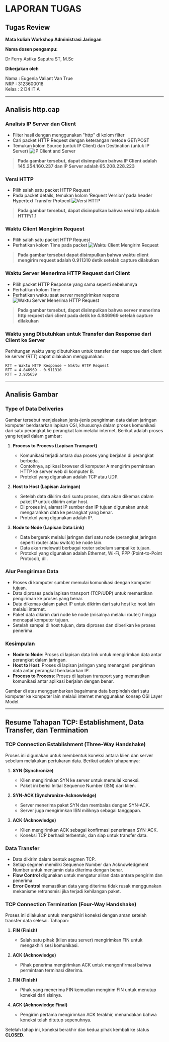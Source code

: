 # LAPORAN TUGAS

## Tugas Review

**Mata kuliah Workshop Administrasi Jaringan**

**Nama dosen pengampu:**

Dr Ferry Astika Saputra ST, M.Sc

**Dikerjakan oleh**

Nama	: Eugenia Valiant Van True  
NRP		: 3123600018  
Kelas	: 2 D4 IT A  

---

## Analisis http.cap

### Analisis IP Server dan Client

- Filter hasil dengan menggunakan "http" di kolom filter
- Cari packet HTTP Request dengan keterangan metode GET/POST
- Temukan kolom Source (untuk IP Client) dan Destination (untuk IP Server)
  ![IP Client and Server](img1.png)
> **Pada gambar tersebut, dapat disimpulkan bahwa IP Client adalah 145.254.160.237 dan IP Server adalah 65.208.228.223**

### Versi HTTP

- Pilih salah satu packet HTTP Request
- Pada packet details, temukan kolom ‘Request Version’ pada header Hypertext Transfer Protocol
  ![Versi HTTP](img2.png)
> **Pada gambar tersebut, dapat disimpulkan bahwa versi http adalah HTTP/1.1**

### Waktu Client Mengirim Request

- Pilih salah satu packet HTTP Request
- Perhatikan kolom Time pada packet
  ![Waktu Client Mengirim Request](img3.png)
> **Pada gambar tersebut dapat disimpulkan bahwa waktu client mengirim request adalah 0.911310 detik setelah capture dilakukan**

### Waktu Server Menerima HTTP Request dari Client

- Pilih packet HTTP Response yang sama seperti sebelumnya
- Perhatikan kolom Time
- Perhatikan waktu saat server mengirimkan respons
  ![Waktu Server Menerima HTTP Request](img4.png)
> **Pada gambar tersebut, dapat disimpulkan bahwa server menerima http request dari client pada detik ke 4.846969 setelah capture dilakukan**

### Waktu yang Dibutuhkan untuk Transfer dan Response dari Client ke Server

Perhitungan waktu yang dibutuhkan untuk transfer dan response dari client ke server (RTT) dapat dilakukan menggunakan:

```
RTT = Waktu HTTP Response – Waktu HTTP Request
RTT = 4.846969 - 0.911310
RTT = 3.935659
```

---

## Analisis Gambar

### Type of Data Deliveries

Gambar tersebut menjelaskan jenis-jenis pengiriman data dalam jaringan komputer berdasarkan lapisan OSI, khususnya dalam proses komunikasi dari satu perangkat ke perangkat lain melalui internet. Berikut adalah proses yang terjadi dalam gambar:

1. **Process to Process (Lapisan Transport)**
   - Komunikasi terjadi antara dua proses yang berjalan di perangkat berbeda.
   - Contohnya, aplikasi browser di komputer A mengirim permintaan HTTP ke server web di komputer B.
   - Protokol yang digunakan adalah TCP atau UDP.

2. **Host to Host (Lapisan Jaringan)**
   - Setelah data dikirim dari suatu proses, data akan dikemas dalam paket IP untuk dikirim antar host.
   - Di proses ini, alamat IP sumber dan IP tujuan digunakan untuk mengarahkan data ke perangkat yang benar.
   - Protokol yang digunakan adalah IP.

3. **Node to Node (Lapisan Data Link)**
   - Data bergerak melalui jaringan dari satu node (perangkat jaringan seperti router atau switch) ke node lain.
   - Data akan melewati berbagai router sebelum sampai ke tujuan.
   - Protokol yang digunakan adalah Ethernet, Wi-Fi, PPP (Point-to-Point Protocol), dll.

### Alur Pengiriman Data

- Proses di komputer sumber memulai komunikasi dengan komputer tujuan.
- Data diproses pada lapisan transport (TCP/UDP) untuk memastikan pengiriman ke proses yang benar.
- Data dikemas dalam paket IP untuk dikirim dari satu host ke host lain melalui internet.
- Paket data dikirim dari node ke node (misalnya melalui router) hingga mencapai komputer tujuan.
- Setelah sampai di host tujuan, data diproses dan diberikan ke proses penerima.

### Kesimpulan

- **Node to Node**: Proses di lapisan data link untuk mengirimkan data antar perangkat dalam jaringan.
- **Host to Host**: Proses di lapisan jaringan yang menangani pengiriman data antar perangkat berdasarkan IP.
- **Process to Process**: Proses di lapisan transport yang memastikan komunikasi antar aplikasi berjalan dengan benar.

Gambar di atas menggambarkan bagaimana data berpindah dari satu komputer ke komputer lain melalui internet menggunakan konsep OSI Layer Model.

---

## Resume Tahapan TCP: Establishment, Data Transfer, dan Termination

### TCP Connection Establishment (Three-Way Handshake)

Proses ini digunakan untuk membentuk koneksi antara klien dan server sebelum melakukan pertukaran data. Berikut adalah tahapannya:

1. **SYN (Synchronize)**
   - Klien mengirimkan SYN ke server untuk memulai koneksi.
   - Paket ini berisi Initial Sequence Number (ISN) dari klien.

2. **SYN-ACK (Synchronize-Acknowledge)**
   - Server menerima paket SYN dan membalas dengan SYN-ACK.
   - Server juga mengirimkan ISN miliknya sebagai tanggapan.

3. **ACK (Acknowledge)**
   - Klien mengirimkan ACK sebagai konfirmasi penerimaan SYN-ACK.
   - Koneksi TCP berhasil terbentuk, dan siap untuk transfer data.

### Data Transfer

- Data dikirim dalam bentuk segmen TCP.
- Setiap segmen memiliki Sequence Number dan Acknowledgment Number untuk menjamin data diterima dengan benar.
- **Flow Control** digunakan untuk mengatur aliran data antara pengirim dan penerima.
- **Error Control** memastikan data yang diterima tidak rusak menggunakan mekanisme retransmisi jika terjadi kehilangan paket.

### TCP Connection Termination (Four-Way Handshake)

Proses ini dilakukan untuk mengakhiri koneksi dengan aman setelah transfer data selesai. Tahapan:

1. **FIN (Finish)**
   - Salah satu pihak (klien atau server) mengirimkan FIN untuk mengakhiri sesi komunikasi.

2. **ACK (Acknowledge)**
   - Pihak penerima mengirimkan ACK untuk mengonfirmasi bahwa permintaan terminasi diterima.

3. **FIN (Finish)**
   - Pihak yang menerima FIN kemudian mengirim FIN untuk menutup koneksi dari sisinya.

4. **ACK (Acknowledge Final)**
   - Pengirim pertama mengirimkan ACK terakhir, menandakan bahwa koneksi telah ditutup sepenuhnya.

Setelah tahap ini, koneksi berakhir dan kedua pihak kembali ke status **CLOSED**.
